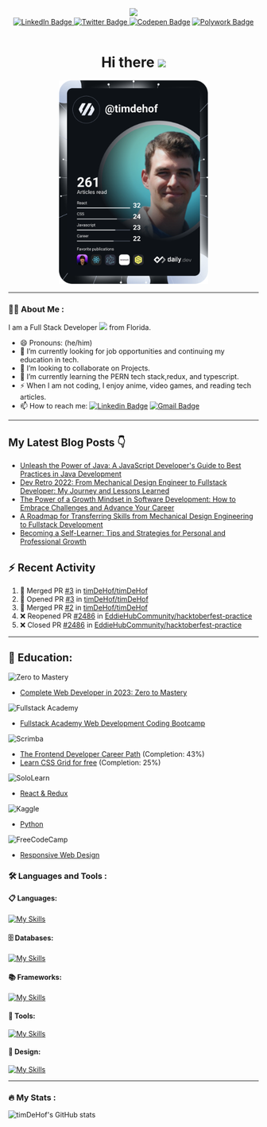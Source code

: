 <div id="header" align="center">
  <img src="https://media.giphy.com/media/jdPMeyv9rn0hZHh8n9/giphy.gif" width="100">

<div id="badges" align="center">
  <a href="https://www.linkedin.com/in/timothy-dehof/">
    <img src="https://img.shields.io/badge/LinkedIn-blue?style=for-the-badge&logo=linkedin&logoColor=white" alt="LinkedIn Badge"/>
  </a>
  <a href="https://twitter.com/timdehof">
    <img src="https://img.shields.io/badge/Twitter-blue?style=for-the-badge&logo=twitter&logoColor=white" alt="Twitter Badge"/>
  </a>
  <a href="https://codepen.io/timdehof">
        <img src="https://img.shields.io/badge/codepen-gray?style=for-the-badge&logo=codepen&logoColor=white" alt="Codepen Badge"/></a>
  <a href="https://www.polywork.com/timdehof">
    <img src="https://img.shields.io/badge/Polywork-blue?style=for-the-badge&logo=polywork&logoColor=white" alt="Polywork Badge"/>
  </a>
</div>
<div id="badges" >
  <img src="https://komarev.com/ghpvc/?username=timDeHof&style=flat-square&color=blue" alt=""/>
  <h1>
    Hi there 
    <img src="https://media.giphy.com/media/hvRJCLFzcasrR4ia7z/giphy.gif" width="30"/>
  </h1> 
</div>
  <a href="https://app.daily.dev/timdehof"><img src="https://github.com/timDeHof/timDeHof/blob/main/devcard.svg" width="300" alt="tim DeHof's Dev Card"/></a>
  </div>  
  
***

### 👨‍💻 About Me :
I am a Full Stack Developer <img src="https://media.giphy.com/media/WUlplcMpOCEmTGBtBW/giphy.gif" width="30"> from Florida.
- 😄 Pronouns: (he/him)
- 🔭 I’m currently looking for job opportunities and continuing my education in tech.
- 👯 I’m looking to collaborate on Projects.
- 🌱 I’m currently learning the PERN tech stack,redux, and typescript.
- ⚡ When I am not coding, I enjoy anime, video games, and reading tech articles.
- :mailbox: How to reach me: [![Linkedin Badge](https://img.shields.io/badge/LinkedIn-blue?style=for-the-badge&logo=Linkedin&logoColor=white)](https://www.linkedin.com/in/timothy-dehof/) [![Gmail Badge](https://img.shields.io/badge/Gmail-D14836?style=for-the-badge&logo=gmail&logoColor=white)](mailto:ttdehof@gmail.com)
***
## My Latest Blog Posts 👇
<!-- BLOG-POST-LIST:Start -->
- [Unleash the Power of Java: A JavaScript Developer's Guide to Best Practices in Java Development](https://blog.timdehof.dev//unleash-the-power-of-java-a-javascript-developers-guide-to-best-practices-in-java-development)
- [Dev Retro 2022: From Mechanical Design Engineer to Fullstack Developer: My Journey and Lessons Learned](https://blog.timdehof.dev//dev-retro-2022-from-mechanical-design-engineer-to-fullstack-developer-my-journey-and-lessons-learned)
- [The Power of a Growth Mindset in Software Development: How to Embrace Challenges and Advance Your Career](https://blog.timdehof.dev//the-power-of-a-growth-mindset-in-software-development-how-to-embrace-challenges-and-advance-your-career)
- [A Roadmap for Transferring Skills from Mechanical Design Engineering to Fullstack Development](https://blog.timdehof.dev//a-roadmap-for-transferring-skills-from-mechanical-design-engineering-to-fullstack-development)
- [Becoming a Self-Learner: Tips and Strategies for Personal and Professional Growth](https://blog.timdehof.dev//becoming-a-self-learner-tips-and-strategies-for-personal-and-professional-growth)
<!-- BLOG-POST-LIST:END -->


## :zap: Recent Activity

<!--START_SECTION:activity-->
1. 🎉 Merged PR [#3](https://github.com/timDeHof/timDeHof/pull/3) in [timDeHof/timDeHof](https://github.com/timDeHof/timDeHof)
2. 💪 Opened PR [#3](https://github.com/timDeHof/timDeHof/pull/3) in [timDeHof/timDeHof](https://github.com/timDeHof/timDeHof)
3. 🎉 Merged PR [#2](https://github.com/timDeHof/timDeHof/pull/2) in [timDeHof/timDeHof](https://github.com/timDeHof/timDeHof)
4. ❌ Reopened PR [#2486](https://github.com/EddieHubCommunity/hacktoberfest-practice/pull/2486) in [EddieHubCommunity/hacktoberfest-practice](https://github.com/EddieHubCommunity/hacktoberfest-practice)
5. ❌ Closed PR [#2486](https://github.com/EddieHubCommunity/hacktoberfest-practice/pull/2486) in [EddieHubCommunity/hacktoberfest-practice](https://github.com/EddieHubCommunity/hacktoberfest-practice)
<!--END_SECTION:activity-->

***
## :book: Education:
![Zero to Mastery](https://img.shields.io/badge/zero_to_mastery-2B283A?style=for-the-badge&logo=zero_to_mastery&logoColor=white)
- [Complete Web Developer in 2023: Zero to Mastery](https://academy.zerotomastery.io/courses/697434/certificate)

![Fullstack Academy](https://img.shields.io/badge/fullstack_academy-2B283A?style=for-the-badge&logo=fullstack_academy&logoColor=white)
- [Fullstack Academy Web Development Coding Bootcamp](https:www.fullstackacademy.com)

![Scrimba](https://img.shields.io/badge/scrimba-2B283A?style=for-the-badge&logo=scrimba&logoColor=white)
- [The Frontend Developer Career Path](https://www.codecademy.com/learn/paths/front-end-engineer-career-path) (Completion: 43%)
- [Learn CSS Grid for free](https://scrimba.com/learn/cssgrid) (Completion: 25%)

![SoloLearn](https://img.shields.io/badge/sololearn-2B283A?style=for-the-badge&logo=sololearn&logoColor=white)
- [React & Redux](https://www.sololearn.com/certificates/CT-3DICCPQQ)

![Kaggle](https://img.shields.io/badge/kaggle-2B283A?style=for-the-badge&logo=kaggle&logoColor=white)
- [Python](https://www.kaggle.com/learn/certification/timdehof/python) 

![FreeCodeCamp](https://img.shields.io/badge/Freecodecamp-2B283A?style=for-the-badge&logo=freecodecamp&logoColor=white)
- [Responsive Web Design](https://www.freecodecamp.org/certification/tdehof/responsive-web-design)
### :hammer_and_wrench: Languages and Tools :
#### 📋 Languages:
[![My Skills](https://skillicons.dev/icons?i=react,js,html,css,md)](https://skillicons.dev)
#### 🗄️ Databases:
[![My Skills](https://skillicons.dev/icons?i=postgres,prisma)](https://skillicons.dev)
#### 📚 Frameworks:
[![My Skills](https://skillicons.dev/icons?i=nodejs,express)](https://skillicons.dev)
#### :hammer: Tools:
[![My Skills](https://skillicons.dev/icons?i=git,github,heroku,netlify,vscode,webpack)](https://skillicons.dev)
#### :art: Design:
[![My Skills](https://skillicons.dev/icons?i=figma)](https://skillicons.dev)

***

### :fire: My Stats :
![timDeHof's GitHub stats](https://github-readme-stats.vercel.app/api?username=timDeHof&theme=monokai&show_icons=true)
<!--
**timDeHof/timDeHof** is a ✨ _special_ ✨ repository because its `README.md` (this file) appears on your GitHub profile.

Here are some ideas to get you started:

- 🔭 I’m currently working on ...
- 🌱 I’m currently learning ...
- 👯 I’m looking to collaborate on ...
- 🤔 I’m looking for help with ...
- 💬 Ask me about ...
- 📫 How to reach me: ...
- 😄 Pronouns: ...
- ⚡ Fun fact: ...
-->
